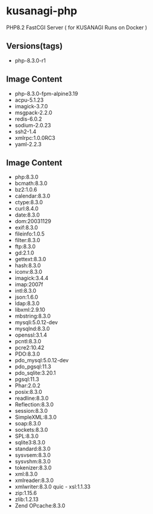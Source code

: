 # kusanagi-php
PHP8.2 FastCGI Server ( for KUSANAGI Runs on Docker )

## Versions(tags)
- php-8.3.0-r1

## Image Content
- php-8.3.0-fpm-alpine3.19
- acpu-5.1.23
- imagick-3.7.0
- msgpack-2.2.0
- redis-6.0.2
- sodium-2.0.23
- ssh2-1.4
- xmlrpc:1.0.0RC3
- yaml-2.2.3

## Image Content
- php:8.3.0
- bcmath:8.3.0
- bz2:1.0.6
- calendar:8.3.0
- ctype:8.3.0
- curl:8.4.0
- date:8.3.0
- dom:20031129
- exif:8.3.0
- fileinfo:1.0.5
- filter:8.3.0
- ftp:8.3.0
- gd:2.1.0
- gettext:8.3.0
- hash:8.3.0
- iconv:8.3.0
- imagick:3.4.4
- imap:2007f
- intl:8.3.0
- json:1.6.0
- ldap:8.3.0
- libxml:2.9.10
- mbstring:8.3.0
- mysqli:5.0.12-dev
- mysqlnd:8.3.0
- openssl:3.1.4
- pcntl:8.3.0
- pcre2:10.42
- PDO:8.3.0
- pdo_mysql:5.0.12-dev
- pdo_pgsql:11.3
- pdo_sqlite:3.20.1
- pgsql:11.3
- Phar:2.0.2
- posix:8.3.0
- readline:8.3.0
- Reflection:8.3.0
- session:8.3.0
- SimpleXML:8.3.0
- soap:8.3.0
- sockets:8.3.0
- SPL:8.3.0
- sqlite3:8.3.0
- standard:8.3.0
- sysvsem:8.3.0
- sysvshm:8.3.0
- tokenizer:8.3.0
- xml:8.3.0
- xmlreader:8.3.0
- xmlwriter:8.3.0
quic - xsl:1.1.33
- zip:1.15.6
- zlib:1.2.13
- Zend OPcache:8.3.0

